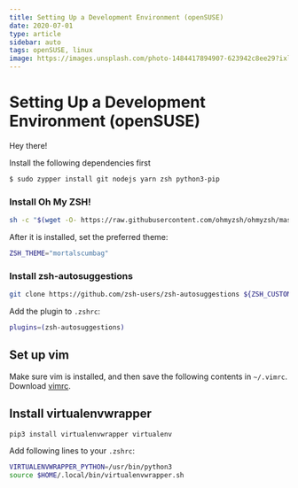 ```yaml
---
title: Setting Up a Development Environment (openSUSE)
date: 2020-07-01
type: article
sidebar: auto
tags: openSUSE, linux
image: https://images.unsplash.com/photo-1484417894907-623942c8ee29?ixlib=rb-1.2.1&ixid=eyJhcHBfaWQiOjEyMDd9&auto=format&fit=crop&w=889&q=80
---
```


# Setting Up a Development Environment (openSUSE)

Hey there!

Install the following dependencies first

<!-- more -->


```bash
$ sudo zypper install git nodejs yarn zsh python3-pip
```

### Install Oh My ZSH!
```bash
sh -c "$(wget -O- https://raw.githubusercontent.com/ohmyzsh/ohmyzsh/master/tools/install.sh)"
```

After it is installed, set the preferred theme:

```bash
ZSH_THEME="mortalscumbag"
```

### Install zsh-autosuggestions

```bash
git clone https://github.com/zsh-users/zsh-autosuggestions ${ZSH_CUSTOM:-~/.oh-my-zsh/custom}/plugins/zsh-autosuggestions
```

Add the plugin to `.zshrc`:

```bash
plugins=(zsh-autosuggestions)
```

## Set up vim

Make sure vim is installed, and then save the following contents in `~/.vimrc`.
Download [vimrc](https://missing.csail.mit.edu/2020/files/vimrc).

## Install virtualenvwrapper

```bash
pip3 install virtualenvwrapper virtualenv
```

Add following lines to your `.zshrc`:

```bash
VIRTUALENVWRAPPER_PYTHON=/usr/bin/python3
source $HOME/.local/bin/virtualenvwrapper.sh
```